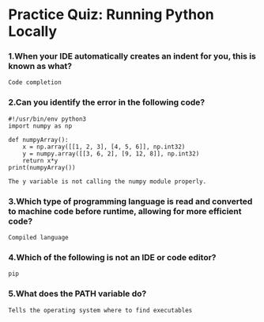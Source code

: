 # Practice Quiz: Running Python Locally

### 1.When your IDE automatically creates an indent for you, this is known as what?

    Code completion

### 2.Can you identify the error in the following code?

```
#!/usr/bin/env python3
import numpy as np

def numpyArray():
    x = np.array([[1, 2, 3], [4, 5, 6]], np.int32)
    y = numpy.array([[3, 6, 2], [9, 12, 8]], np.int32)
    return x*y
print(numpyArray())
```

    The y variable is not calling the numpy module properly.

### 3.Which type of programming language is read and converted to machine code before runtime, allowing for more efficient code?

    Compiled language

### 4.Which of the following is not an IDE or code editor?

    pip

### 5.What does the PATH variable do?

    Tells the operating system where to find executables
